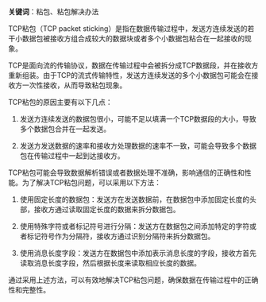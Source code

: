 **关键词**：粘包、粘包解决办法

TCP粘包（TCP packet sticking）是指在数据传输过程中，发送方连续发送的若干小数据包被接收方组合成较大的数据块或者多个小数据包粘合在一起接收的现象。

TCP是面向流的传输协议，数据在传输过程中会被拆分成TCP数据段，并在接收方重新组装。由于TCP的流式传输特性，发送方连续发送的多个小数据包可能会在接收方一次性接收，从而导致粘包现象。

TCP粘包的原因主要有以下几点：
1. 发送方连续发送的数据包很小，可能不足以填满一个TCP数据段的大小，导致多个数据包合并在一起发送。
   
2. 发送方发送数据的速率和接收方处理数据的速率不一致，可能会导致多个数据包在传输过程中一起到达接收方。

TCP粘包可能会导致数据解析错误或者数据处理不准确，影响通信的正确性和性能。为了解决TCP粘包问题，可以采用以下方法：

1. 使用固定长度的数据包：发送方在发送数据前，在数据包中添加固定长度的头部，接收方通过读取固定长度的数据来拆分数据包。
   
2. 使用特殊字符或者标记符号进行分隔：发送方在数据包之间添加特定的字符或者标记符号作为分隔符，接收方通过识别分隔符来拆分数据包。
   
3. 使用消息长度字段：发送方在数据包中添加表示消息长度的字段，接收方首先读取消息长度字段，然后根据长度来读取相应长度的数据。

通过采用上述方法，可以有效地解决TCP粘包问题，确保数据在传输过程中的正确性和完整性。
